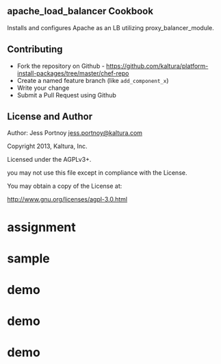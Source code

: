 ## apache_load_balancer Cookbook

Installs and configures Apache as an LB utilizing proxy_balancer_module.


## Contributing

* Fork the repository on Github - https://github.com/kaltura/platform-install-packages/tree/master/chef-repo
* Create a named feature branch (like `add_component_x`)
* Write your change
* Submit a Pull Request using Github

## License and Author

Author: Jess Portnoy <jess.portnoy@kaltura.com> 

Copyright 2013, Kaltura, Inc.

Licensed under the AGPLv3+.
 
you may not use this file except in compliance with the License.

You may obtain a copy of the License at:

http://www.gnu.org/licenses/agpl-3.0.html
# assignment
# sample
# demo
# demo
# demo
